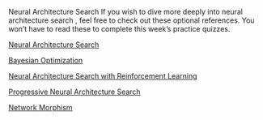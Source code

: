 Neural Architecture Search
If you wish to dive more deeply into neural architecture search , feel free to check out these optional references. You won’t have to read these to complete this week’s practice quizzes.

[Neural Architecture Search](https://arxiv.org/pdf/1808.05377.pdf)

[Bayesian Optimization](https://distill.pub/2020/bayesian-optimization/)

[Neural Architecture Search with Reinforcement Learning](https://arxiv.org/pdf/1611.01578.pdf)

[Progressive Neural Architecture Search](https://arxiv.org/pdf/1712.00559.pdf)

[Network Morphism](https://arxiv.org/abs/1603.01670)

